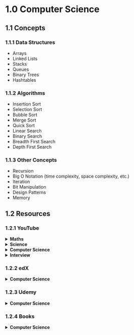 # 1.0 Computer Science

## 1.1 Concepts

### 1.1.1 Data Structures

- Arrays
- Linked Lists
- Stacks
- Queues
- Binary Trees
- Hashtables

### 1.1.2 Algorithms

- Insertion Sort
- Selection Sort
- Bubble Sort
- Merge Sort
- Quick Sort
- Linear Search
- Binary Search
- Breadth First Search
- Depth First Search

### 1.1.3 Other Concepts

- Recursion
- Big O Notation (time complexity, space complexity, etc.)
- Iteration
- Bit Manipulation
- Design Patterns
- Memory

## 1.2 Resources

### 1.2.1 YouTube

<details>
  <summary><strong>Maths</strong></summary>

1. [ ] [MIT 6.042J Mathematics for Computer Science](https://www.youtube.com/playlist?list=PLUl4u3cNGP60UlabZBeeqOuoLuj_KNphQ) ☆☆☆☆☆
1. [ ] [mathantics](https://www.youtube.com/user/mathantics/videos) ☆☆☆☆☆
1. [ ] [Basic Math Tutorials Playlist - thenewboston](https://www.youtube.com/watch?v=UxhMTi2bh7k&list=PLAF739DF5F2D9506C) ☆☆☆☆☆
1. [ ] [Geometry Playlist - thenewboston](https://www.youtube.com/watch?v=4vVmsyP4G_I&list=PL53A392AD7B7FE261) ☆☆☆☆☆
1. [ ] [Introduction to Geometry Playlist - thenewboston](https://www.youtube.com/watch?v=IxWfRmYbHYc&list=PLA0B3471F221DBEBA) ☆☆☆☆☆
1. [ ] [Algebra Tutorials Playlist - thenewboston](https://www.youtube.com/watch?v=sGURwvXB2H0&list=PLA5A1D544934F701B) ☆☆☆☆☆

</details>

<details>
  <summary><strong>Science</strong></summary>

1. [ ] [Biology Lecture Playlist - thenewboston](https://www.youtube.com/watch?v=3w1fY67dnFI&list=PL6gx4Cwl9DGAdmjrf1RaZIJe2_3fGbhbu) ☆☆☆☆☆
1. [ ] [Introduction to Biology Playlist - thenewboston](https://www.youtube.com/watch?v=CiaxT_4zvx0&list=PLB86ED5918E79871A) ☆☆☆☆☆
1. [ ] [Physics Lessons Playlist - thenewboston](https://www.youtube.com/watch?v=6wb29I_79lA&list=PL998613A92710000C) ☆☆☆☆☆
1. [ ] [Introduction to Physics Playlist - thenewboston](https://www.youtube.com/watch?v=fHnceuC7Cds&list=PLC6CB99FD653EEFBD) ☆☆☆☆☆

</details>

<details>
  <summary><strong>Computer Science</strong></summary>

1. [ ] [MIT 6.006 Introduction to Algorithms, Fall 2011](https://www.youtube.com/playlist?list=PLUl4u3cNGP61Oq3tWYp6V_F-5jb5L2iHb) ☆☆☆☆☆
1. [ ] [MIT 6.046J Design and Analysis of Algorithms](https://www.youtube.com/watch?v=2P-yW7LQr08&list=PLkToMFwOtNHiJtcBu0piSLKnLVGOF9vaV) ☆☆☆☆☆
1. [ ] [Gang of Four Design Patterns](https://www.youtube.com/playlist?list=PLhkg-R66TRTV1-mDPLQ1HL7Wk9dGRBgSd) ☆☆☆☆☆
1. [ ] [MIT data structure and algorithms 2015](https://www.youtube.com/playlist?list=PLkToMFwOtNHiJtcBu0piSLKnLVGOF9vaV) ☆☆☆☆☆
1. [ ] [IT and Computer Science - Caleb Curry](https://www.youtube.com/watch?v=EShch7iDIWE&list=PL_c9BZzLwBRKk9m5ketXHUD2ASE7z_ya9) ☆☆☆☆☆
</details>


<details>
  <summary><strong>Interview</strong></summary>

1. [ ] [Cracking The Coding Interview](https://www.youtube.com/playlist?list=PLX6IKgS15Ue02WDPRCmYKuZicQHit9kFt) ☆☆☆☆☆
1. [ ] [Preparing to Apply or Interview at Google](https://www.youtube.com/playlist?list=PLllx_3tLoo4c_aR8RKOOnizL5LiUH02YF) ☆☆☆☆☆


</details>

### 1.2.2 edX

<details>
  <summary><strong>Computer Science</strong></summary>

1. [ ] [CS50's Introduction to Computer Science](https://www.edx.org/course/cs50s-introduction-to-computer-science) ☆☆☆☆☆
1. [ ] [CS50's AP® Computer Science Principles](https://www.edx.org/course/cs50s-apr-computer-science-principles-harvardx-cs50-ap) ☆☆☆☆☆
1. [ ] [CS50's Computer Science for Business Professionals](https://www.edx.org/course/cs50s-computer-science-business-harvardx-cs50b) ☆☆☆☆☆

</details>

### 1.2.3 Udemy

<details>
  <summary><strong>Computer Science</strong></summary>

1. [ ] [Master the Coding Interview: Data Structures + Algorithms - Andrei Neagoie](https://www.udemy.com/course/master-the-coding-interview-data-structures-algorithms/) ☆☆☆☆☆
1. [ ] [The Coding Interview Bootcamp: Algorithms + Data Structures - Stephen Grider](https://www.udemy.com/coding-interview-bootcamp-algorithms-and-data-structure/) ☆☆☆☆☆

</details>

### 1.2.4 Books

<details>
  <summary><strong>Computer Science</strong></summary>

1. [ ] [Cracking The Coding Interview - Gayle Laakmann McDowell](https://www.goodreads.com/book/show/25707092-cracking-the-coding-interview?rating=3) ☆☆☆☆☆

</details>
